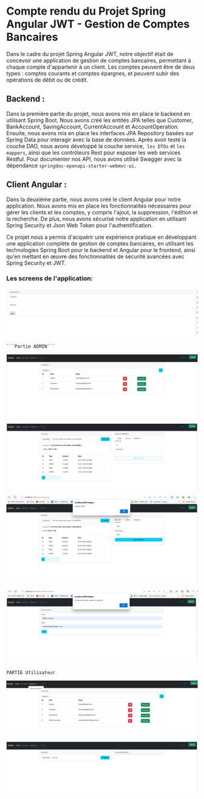 <h1>Compte rendu du Projet Spring Angular JWT - Gestion de Comptes Bancaires</h1>

Dans le cadre du projet Spring Angular JWT, notre objectif était de concevoir une application de gestion de comptes bancaires, permettant à chaque compte d'appartenir à un client. Les comptes peuvent être de deux types : comptes courants et comptes épargnes, et peuvent subir des opérations de débit ou de crédit.

<h2>Backend :</h2>

Dans la première partie du projet, nous avons mis en place le backend en utilisant Spring Boot. Nous avons créé les entités JPA telles que Customer, BankAccount, SavingAccount, CurrentAccount et AccountOperation. Ensuite, nous avons mis en place les interfaces JPA Repository basées sur Spring Data pour interagir avec la base de données. Après avoir testé la couche DAO, nous avons développé la couche service,``` les DTOs``` et ```les mappers```, ainsi que les contrôleurs Rest pour exposer les web services Restful. Pour documenter nos API, nous avons utilisé Swagger avec la dépendance ```springdoc-openapi-starter-webmvc-ui.```
<H2>
Client Angular :</h2>

Dans la deuxième partie, nous avons créé le client Angular pour notre application. Nous avons mis en place les fonctionnalités nécessaires pour gérer les clients et les comptes, y compris l'ajout, la suppression, l'édition et la recherche. De plus, nous avons sécurisé notre application en utilisant Spring Security et Json Web Token pour l'authentification. 


Ce projet nous a permis d'acquérir une expérience pratique en développant une application complète de gestion de comptes bancaires, en utilisant les technologies Spring Boot pour le backend et Angular pour le frontend, ainsi qu'en mettant en œuvre des fonctionnalités de sécurité avancées avec Spring Security et JWT.

<h3>Les screens de l'application:</h3>

![img_4.png](img_4.png)


    ```Partie ADMIN```

![img.png](img.png)

![img_1.png](img_1.png)

![img_2.png](img_2.png)


![img_3.png](img_3.png)

`` PARTIE Utilisateur ``


![img_5.png](img_5.png)


![img_6.png](img_6.png)
